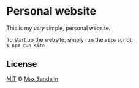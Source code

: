 # Personal website

This is my *very* simple, personal website.

To start up the website, simply run the `site` script:  
`$ npm run site`

## License
[MIT](LICENSE) © [Max Sandelin](https://github.com/themaxsandelin)